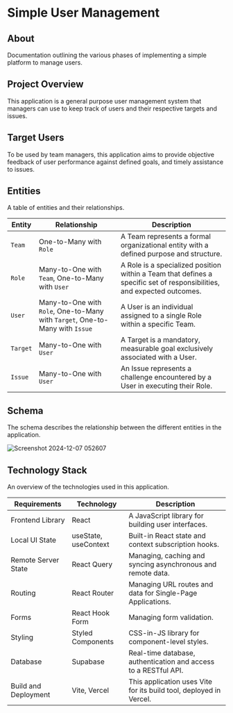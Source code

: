# Simple User Management

## About

Documentation outlining the various phases of implementing a simple platform to manage users.

## Project Overview

This application is a general purpose user management system that managers can use to keep track of users and their respective targets and issues.

## Target Users

To be used by team managers, this application aims to provide objective feedback of user performance against defined goals, and timely assistance to issues.

## Entities

A table of entities and their relationships.

| Entity   | Relationship                                                                 | Description                                                                                                            |
| -------- | ---------------------------------------------------------------------------- | ---------------------------------------------------------------------------------------------------------------------- |
| `Team`   | One-to-Many with `Role`                                                      | A Team represents a formal organizational entity with a defined purpose and structure.                                 |
| `Role`   | Many-to-One with `Team`, One-to-Many with `User`                             | A Role is a specialized position within a Team that defines a specific set of responsibilities, and expected outcomes. |
| `User`   | Many-to-One with `Role`, One-to-Many with `Target`, One-to-Many with `Issue` | A User is an individual assigned to a single Role within a specific Team.                                              |
| `Target` | Many-to-One with `User`                                                      | A Target is a mandatory, measurable goal exclusively associated with a User.                                           |
| `Issue`  | Many-to-One with `User`                                                      | An Issue represents a challenge encountered by a User in executing their Role.                                         |

## Schema

The schema describes the relationship between the different entities in the application.

![Screenshot 2024-12-07 052607](https://github.com/user-attachments/assets/6d194dae-99d1-4849-84c8-71fb8aa02e42)

## Technology Stack

An overview of the technologies used in this application.

| Requirements        | Technology           | Description                                                         |
| ------------------- | -------------------- | ------------------------------------------------------------------- |
| Frontend Library    | React                | A JavaScript library for building user interfaces.                  |
| Local UI State      | useState, useContext | Built-in React state and context subscription hooks.                |
| Remote Server State | React Query          | Managing, caching and syncing asynchronous and remote data.         |
| Routing             | React Router         | Managing URL routes and data for Single-Page Applications.          |
| Forms               | React Hook Form      | Managing form validation.                                           |
| Styling             | Styled Components    | CSS-in-JS library for component-level styles.                       |
| Database            | Supabase             | Real-time database, authentication and access to a RESTful API.     |
| Build and Deployment    | Vite, Vercel         | This application uses Vite for its build tool,  deployed in Vercel. |
